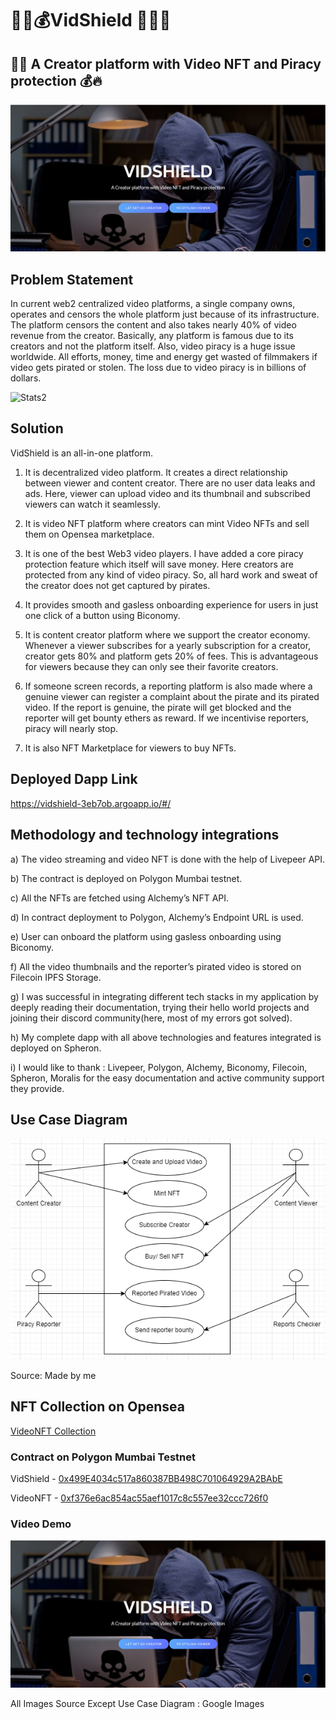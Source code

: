 #  🚀🔥💰VidShield 🥇😎🚀


## 🥇🤖 A Creator platform with Video NFT and Piracy protection 💰🔥

![landing page](./public/tn.jpg)

## Problem Statement

In current web2 centralized video platforms, a single company owns, operates and censors the whole platform just because of its infrastructure. The platform censors the content and also takes nearly 40% of video revenue from the creator. Basically, any platform is famous due to its creators and not the platform itself. Also, video piracy is a huge issue worldwide. All efforts, money, time and energy get wasted of filmmakers if video gets pirated or stolen. The loss due to video piracy is in billions of dollars.

![Stats2](https://tinyurl.com/globalpiracystats)

## Solution

VidShield is an all-in-one platform.
1) It is decentralized video platform. It creates a direct relationship between viewer and content creator. There are no user data leaks and ads. Here, viewer can upload video and its thumbnail and subscribed viewers can watch it seamlessly.

2) It is video NFT platform where creators can mint Video NFTs and sell them on Opensea marketplace.

3) It is one of the best Web3 video players. I have added a core piracy protection feature which itself will save money. Here creators are protected from any kind of video piracy. So, all hard work and sweat of the creator does not get captured by pirates. 

4) It provides smooth and gasless onboarding experience for users in just one click of a button using Biconomy. 

5) It is content creator platform where we support the creator economy. Whenever a viewer subscribes for a yearly subscription for a creator, creator gets 80% and platform gets 20% of fees. This is advantageous for viewers because they can only see their favorite creators.

6) If someone screen records, a reporting platform is also made where a genuine viewer can register a complaint about the pirate and its pirated video. If the report is genuine, the pirate will get blocked and the reporter will get bounty ethers as reward. If we incentivise reporters, piracy will nearly stop.

7) It is also NFT Marketplace for viewers to buy NFTs.

## Deployed Dapp Link

https://vidshield-3eb7ob.argoapp.io/#/

## Methodology and technology integrations

a) The video streaming and video NFT is done with the help of Livepeer API.

b) The contract is deployed on Polygon Mumbai testnet.

c) All the NFTs are fetched using Alchemy’s NFT API.

d) In contract deployment to Polygon, Alchemy’s Endpoint URL is used.

e) User can onboard the platform using gasless onboarding using Biconomy.

f) All the video thumbnails and the reporter’s pirated video is stored on Filecoin IPFS Storage.

g) I was successful in integrating different tech stacks in my application by deeply reading their documentation, trying their hello world projects and joining their discord community(here, most of my errors got solved).

h) My complete dapp with all above technologies and features integrated is deployed on Spheron.

i) I would like to thank : Livepeer, Polygon, Alchemy, Biconomy, Filecoin, Spheron, Moralis for the easy documentation and active community support they provide.

## Use Case Diagram

![Use Case](./public/flowdiag.drawio.png)

Source: Made by me

## NFT Collection on Opensea

[VideoNFT Collection](https://testnets.opensea.io/collection/videonft-pu1vck8z1a)

### Contract on Polygon Mumbai Testnet

VidShield - 
[0x499E4034c517a860387BB498C701064929A2BAbE](https://mumbai.polygonscan.com/address/0x499E4034c517a860387BB498C701064929A2BAbE
)

VideoNFT - [0xf376e6ac854ac55aef1017c8c557ee32ccc726f0](https://mumbai.polygonscan.com/token/0xf376e6ac854ac55aef1017c8c557ee32ccc726f0
)

### Video Demo

[![VidShield](./public/tn.jpg)](https://youtu.be/kleke9msZQM)

All Images Source Except Use Case Diagram : Google Images